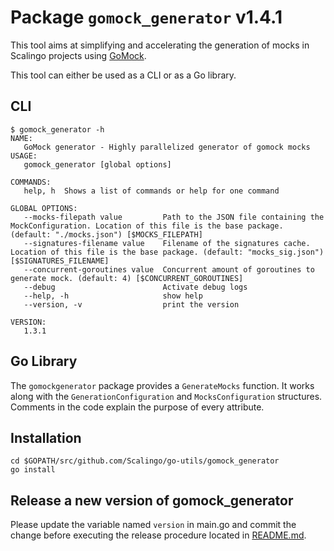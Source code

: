 # Package `gomock_generator` v1.4.1

This tool aims at simplifying and accelerating the generation of mocks in Scalingo projects using
[GoMock](https://github.com/golang/mock/).

This tool can either be used as a CLI or as a Go library.

## CLI

```text
$ gomock_generator -h
NAME:
   GoMock generator - Highly parallelized generator of gomock mocks
USAGE:
   gomock_generator [global options]

COMMANDS:
   help, h  Shows a list of commands or help for one command

GLOBAL OPTIONS:
   --mocks-filepath value         Path to the JSON file containing the MockConfiguration. Location of this file is the base package. (default: "./mocks.json") [$MOCKS_FILEPATH]
   --signatures-filename value    Filename of the signatures cache. Location of this file is the base package. (default: "mocks_sig.json") [$SIGNATURES_FILENAME]
   --concurrent-goroutines value  Concurrent amount of goroutines to generate mock. (default: 4) [$CONCURRENT_GOROUTINES]
   --debug                        Activate debug logs
   --help, -h                     show help
   --version, -v                  print the version

VERSION:
   1.3.1
```

## Go Library

The `gomockgenerator` package provides a `GenerateMocks` function. It works along with the
`GenerationConfiguration` and `MocksConfiguration` structures. Comments in the code explain the
purpose of every attribute.

## Installation

```shell
cd $GOPATH/src/github.com/Scalingo/go-utils/gomock_generator
go install
```

## Release a new version of gomock_generator

Please update the variable named `version` in main.go and commit the change before executing the
release procedure located in [README.md](https://github.com/Scalingo/go-utils/blob/master/README.md).

